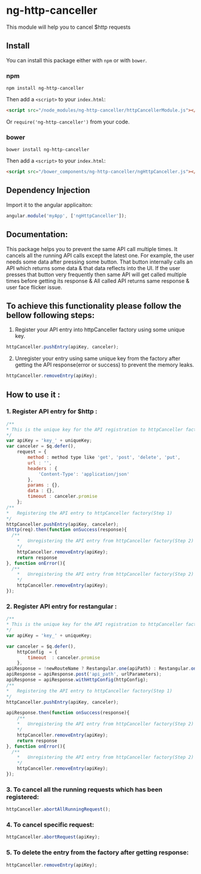 # ng-http-canceller
This module will help you to cancel $http requests

## Install
You can install this package either with `npm` or with `bower`.


### npm

```shell
npm install ng-http-canceller
```

Then add a `<script>` to your `index.html`:

```html
<script src="/node_modules/ng-http-canceller/httpCancellerModule.js"></script>
```

Or `require('ng-http-canceller')` from your code.

### bower

```shell
bower install ng-http-canceller
```

Then add a `<script>` to your `index.html`:

```html
<script src="/bower_components/ng-http-canceller/ngHttpCanceller.js"></script>
```

## Dependency Injection
Import it to the angular applicaiton:
```javascript
angular.module('myApp', ['ngHttpCanceller']);
```

## Documentation:
This package helps you to prevent the same API call multiple times. 
It cancels all the running API calls except the latest one. For example, 
the user needs some data after pressing some button. That button internally 
calls an API which returns some data & that data reflects into the UI. 
If the user presses that button very frequently then same API will get 
called multiple times before getting its response & All called API returns 
same response & user face flicker issue.

## To achieve this functionality please follow the bellow following steps:

1. Register your API entry into  httpCanceller factory using some unique key.
```javascript
httpCanceller.pushEntry(apiKey, canceler);
```

2. Unregister your entry using same unique key from the factory after getting the API response(error or success) 
   to prevent the memory leaks.
```javascript
httpCanceller.removeEntry(apiKey);
```

## How to use it :

### 1. Register API entry for $http :
```javascript
/**
* This is the unique key for the API registration to httpCanceller factory.
*/
var apiKey = 'key_' + uniqueKey; 
var canceler = $q.defer(),
    request = {
  		method : method type like 'get', 'post', 'delete', 'put',
  		url : '',
  		headers : {
  			'Content-Type': 'application/json'
  		},
  		params : {},
  		data : {},
  		timeout : canceler.promise
    };
/**
*	Registering the API entry to httpCanceller factory(Step 1)
*/  
httpCanceller.pushEntry(apiKey, canceler);
$http(req).then(function onSuccess(response){
  /**
	*	Unregistering the API entry from httpCanceller factory(Step 2)
	*/
	httpCanceller.removeEntry(apiKey);
	return response
}, function onError(){
  /**
	*	Unregistering the API entry from httpCanceller factory(Step 2)
	*/ 
	httpCanceller.removeEntry(apiKey);
});
```
### 2. Register API entry for restangular : 
```javascript
/**
* This is the unique key for the API registration to httpCanceller factory.
*/
var apiKey = 'key_' + uniqueKey;

var canceler = $q.defer(),
	httpConfig  = {
		timeout  : canceler.promise
	},
apiResponse = !newRouteName ? Restangular.one(apiPath) : Restangular.oneUrl(newRouteName, apiPath);
apiResponse = apiResponse.post('api_path', urlParameters);
apiResponse = apiResponse.withHttpConfig(httpConfig);
/**
*	Registering the API entry to httpCanceller factory(Step 1)
*/	
httpCanceller.pushEntry(apiKey, canceler);

apiResponse.then(function onSuccess(response){
	/**
	*	Unregistering the API entry from httpCanceller factory(Step 2)
	*/
	httpCanceller.removeEntry(apiKey);
	return response
}, function onError(){
  /**
	*	Unregistering the API entry from httpCanceller factory(Step 2)
	*/
	httpCanceller.removeEntry(apiKey);
});
```

### 3. To cancel all the running requests which has been registered:
```javascript
httpCanceller.abortAllRunningRequest();
```

### 4.  To cancel specific request:
```javascript
httpCanceller.abortRequest(apiKey);
```

### 5. To delete the entry from the factory after getting response:
```javascript
httpCanceller.removeEntry(apiKey);
```
